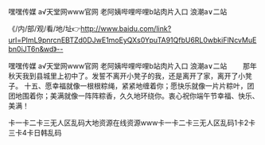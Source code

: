 嘿嘿传媒
а√天堂网www官网
老阿姨哔哩哔哩b站肉片入口
浪潮a∨二站


《/内/部/观/看/地/址👉http://www.baidu.com/link?url=PImL9pnrcnEBTZd0DJwE1moEyQXs0YpuTA91QfbU6RL0wbkiFlNcvMuEbn0iJT6n&wd》--

嘿嘿传媒
а√天堂网www官网
老阿姨哔哩哔哩b站肉片入口
浪潮a∨二站
　　那年秋天我到县城里上初中了。发誓不离开小凳子的我，还是离开了家，离开了小凳子。
	十五、愿幸福就像一根根粽绳，紧紧地缠着你；愿快乐就像一片片粽叶，团团地围着你；美满就像一阵阵粽香，久久地环绕你。衷心祝你端午节幸福、快乐、美满！





卡一卡二卡三无人区乱码大地资源在线资源www卡一卡二卡三无人区乱码1卡2卡三卡4卡日韩乱码
